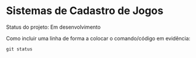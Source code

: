 <h1>Sistemas de Cadastro de Jogos</h1>


Status do projeto: Em desenvolvimento


Como incluir uma linha de forma a colocar o comando/código em evidência:
```
git status
```
